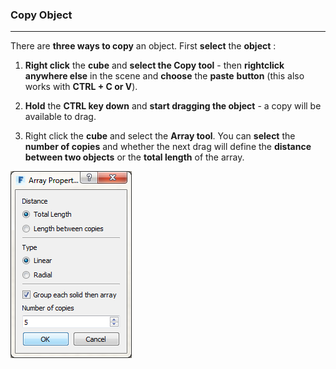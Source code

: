 ### Copy Object
---

There are **three ways to copy** an object. First **select** the **object** :

1. **Right click** the **cube** and **select the Copy tool** - then **rightclick anywhere else** in the scene and **choose** the **paste** **button** (this also works with **CTRL + C or V**).

2. **Hold** the **CTRL key down** and **start dragging the object** - a copy will be available to drag.

3. Right click the **cube** and select the **Array tool**. You can **select** the **number of copies** and whether the next drag will define the **distance between two objects** or the **total length** of the array.

![](./images/c587fa65-069f-4d8c-910e-f19c8cf36aff.png) 






